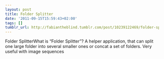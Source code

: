 ```yaml
---
layout: post
title: Folder Splitter
date: '2011-09-15T15:59:43+02:00'
tags: []
tumblr_url: http://fabiantheblind.tumblr.com/post/10239122469/folder-splitter
---
```

Folder SplitterWhat is “Folder Splitter”?
A helper application, that can split one large folder into several smaller ones or concat a set of folders. Very useful with image sequences
